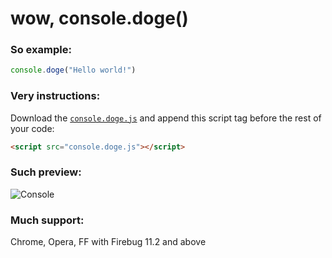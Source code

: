 # wow, console.doge()

### So example:  

```javascript
console.doge("Hello world!")
```

### Very instructions:  
Download the [`console.doge.js`](https://raw.github.com/dettmar/console.doge/master/console.doge.js) and append this script tag before the rest of your code:  

```html
<script src="console.doge.js"></script>
```

### Such preview:  
![Console](http://i.imgur.com/xBEsOQp.png)

### Much support:
Chrome, Opera, FF with Firebug 11.2 and above